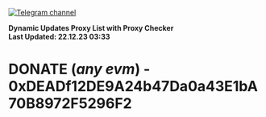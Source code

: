 [![Telegram channel](https://img.shields.io/endpoint?url=https://runkit.io/damiankrawczyk/telegram-badge/branches/master?url=https://t.me/n4z4v0d)](https://t.me/n4z4v0d) 

**Dynamic Updates Proxy List with Proxy Checker**  
**Last Updated: 22.12.23 03:33**

# DONATE (_any evm_) - 0xDEADf12DE9A24b47Da0a43E1bA70B8972F5296F2
